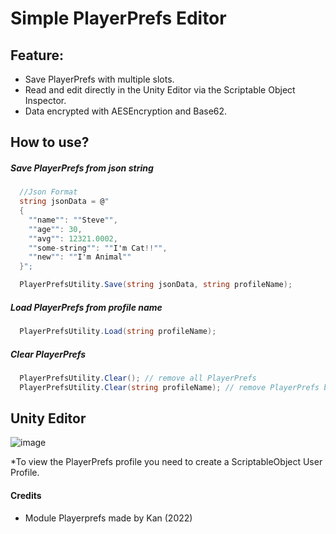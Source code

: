 # Simple PlayerPrefs Editor

## Feature:
- Save PlayerPrefs with multiple slots.
- Read and edit directly in the Unity Editor via the Scriptable Object Inspector.
- Data encrypted with AESEncryption and Base62.

## How to use?

##### Save PlayerPrefs from json string

```csharp
  //Json Format
  string jsonData = @"
  {
    ""name"": ""Steve"",
    ""age"": 30,
    ""avg"": 12321.0002,
    ""some-string"": ""I'm Cat!!"",
    ""new"": ""I'm Animal""
  }";

  PlayerPrefsUtility.Save(string jsonData, string profileName);
```

##### Load PlayerPrefs from profile name

```csharp
  PlayerPrefsUtility.Load(string profileName);
```

##### Clear PlayerPrefs

```csharp
  PlayerPrefsUtility.Clear(); // remove all PlayerPrefs
  PlayerPrefsUtility.Clear(string profileName); // remove PlayerPrefs by profileName
```

## Unity Editor

![image](https://user-images.githubusercontent.com/70838508/220557342-076533fc-5fcd-4dac-984e-1f5204c43a1e.png)

*To view the PlayerPrefs profile you need to create a ScriptableObject User Profile.

#### Credits
- Module Playerprefs made by Kan (2022)
